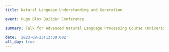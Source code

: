 ```yaml
---
title: Natural Language Understanding and Generation

event: Hugo Blox Builder Conference

summary: Talk for Advanced Natural Language Processing Course (University of Houston), 2022

date: '2023-08-23T13:00:00Z'
all_day: true
---
```


<!-- ![png](output_1_0.png) -->